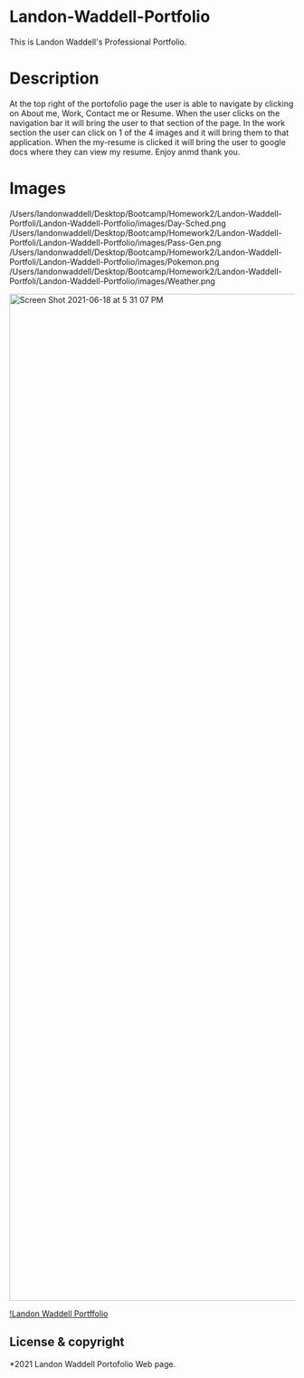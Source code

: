 # Landon-Waddell-Portfolio
This is Landon Waddell's Professional Portfolio.
# Description
At the top right of the portofolio page the user is able to navigate by clicking on About me, Work, Contact me or Resume. When the user clicks on the navigation bar it will bring the user to that section of the page. In the work section the user can click on 1 of the 4 images and it will bring them to that application. When the my-resume is clicked it will bring the user to google docs where they can view my resume. Enjoy anmd thank you. 
# Images
/Users/landonwaddell/Desktop/Bootcamp/Homework2/Landon-Waddell-Portfoli/Landon-Waddell-Portfolio/images/Day-Sched.png
/Users/landonwaddell/Desktop/Bootcamp/Homework2/Landon-Waddell-Portfoli/Landon-Waddell-Portfolio/images/Pass-Gen.png
/Users/landonwaddell/Desktop/Bootcamp/Homework2/Landon-Waddell-Portfoli/Landon-Waddell-Portfolio/images/Pokemon.png
/Users/landonwaddell/Desktop/Bootcamp/Homework2/Landon-Waddell-Portfoli/Landon-Waddell-Portfolio/images/Weather.png

<img width="1776" alt="Screen Shot 2021-06-18 at 5 31 07 PM" src="https://user-images.githubusercontent.com/80728975/122623909-2ec20280-d05b-11eb-97ba-6368c7b60c11.png">

[!Landon Waddell Portffolio]("file:///Users/landonwaddell/Desktop/Bootcamp/Homework2/Landon-Waddell-Portfoli/Landon-Waddell-Portfolio/index.html#Resume)

## License & copyright
*2021 Landon Waddell Portofolio Web page.
